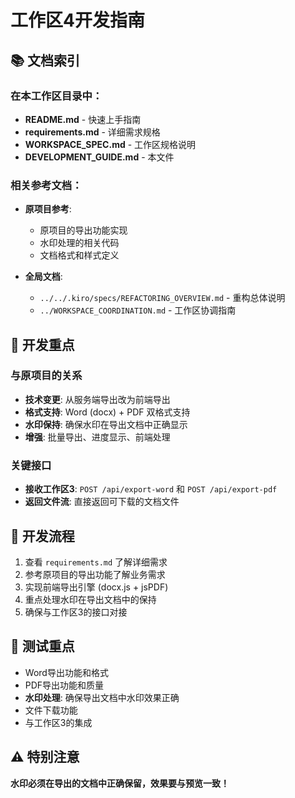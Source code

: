 # 工作区4开发指南

## 📚 文档索引

### 在本工作区目录中：
- **README.md** - 快速上手指南
- **requirements.md** - 详细需求规格
- **WORKSPACE_SPEC.md** - 工作区规格说明
- **DEVELOPMENT_GUIDE.md** - 本文件

### 相关参考文档：
- **原项目参考**:
  - 原项目的导出功能实现
  - 水印处理的相关代码
  - 文档格式和样式定义

- **全局文档**:
  - `../../.kiro/specs/REFACTORING_OVERVIEW.md` - 重构总体说明
  - `../WORKSPACE_COORDINATION.md` - 工作区协调指南

## 🎯 开发重点

### 与原项目的关系
- **技术变更**: 从服务端导出改为前端导出
- **格式支持**: Word (docx) + PDF 双格式支持
- **水印保持**: 确保水印在导出文档中正确显示
- **增强**: 批量导出、进度显示、前端处理

### 关键接口
- **接收工作区3**: `POST /api/export-word` 和 `POST /api/export-pdf`
- **返回文件流**: 直接返回可下载的文档文件

## 🚀 开发流程
1. 查看 `requirements.md` 了解详细需求
2. 参考原项目的导出功能了解业务需求
3. 实现前端导出引擎 (docx.js + jsPDF)
4. 重点处理水印在导出文档中的保持
5. 确保与工作区3的接口对接

## 🧪 测试重点
- Word导出功能和格式
- PDF导出功能和质量
- **水印处理**: 确保导出文档中水印效果正确
- 文件下载功能
- 与工作区3的集成

## ⚠️ 特别注意
**水印必须在导出的文档中正确保留，效果要与预览一致！**